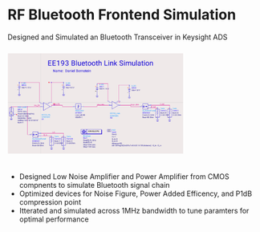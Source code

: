 # RF Bluetooth Frontend Simulation
Designed and Simulated an Bluetooth Transceiver in Keysight ADS
<div style="height:10px;font-size:1px;">&nbsp;</div>

<img src="https://github.com/dan-bernstein/dan-bernstein.github.io/blob/main/assets/RF.png?raw=true" height="200">
<div style="height:20px;font-size:1px;">&nbsp;</div>

* Designed Low Noise Amplifier and Power Amplifier from CMOS compnents to simulate Bluetooth signal chain
* Optimized devices for Noise Figure, Power Added Efficency, and P1dB compression point
* Itterated and simulated across 1MHz bandwidth to tune paramters for optimal performance

<br>
